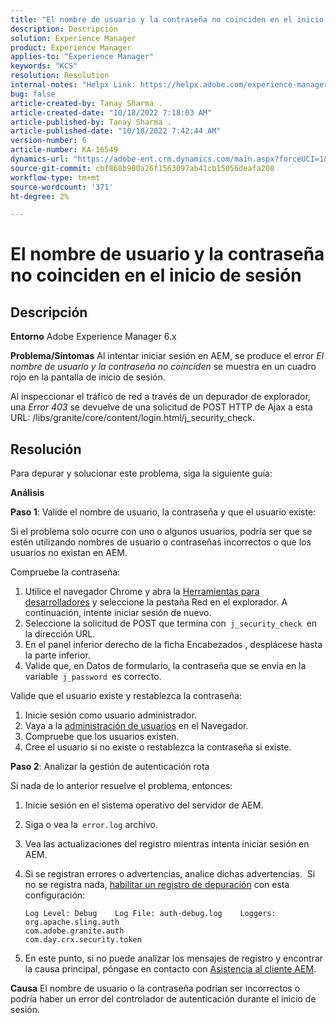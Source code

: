 ```yaml
---
title: "El nombre de usuario y la contraseña no coinciden en el inicio de sesión"
description: Descripción
solution: Experience Manager
product: Experience Manager
applies-to: "Experience Manager"
keywords: "KCS"
resolution: Resolution
internal-notes: "Helpx Link: https://helpx.adobe.com/experience-manager/kb/user-name-and-password-do-not-match-on-login.html"
bug: false
article-created-by: Tanay Sharma .
article-created-date: "10/18/2022 7:18:03 AM"
article-published-by: Tanay Sharma .
article-published-date: "10/18/2022 7:42:44 AM"
version-number: 6
article-number: KA-16549
dynamics-url: "https://adobe-ent.crm.dynamics.com/main.aspx?forceUCI=1&pagetype=entityrecord&etn=knowledgearticle&id=aa107f00-b54e-ed11-bba2-0022480868ff"
source-git-commit: cbf868b900a26f1563097ab41cb15056deafa208
workflow-type: tm+mt
source-wordcount: '371'
ht-degree: 2%

---
```


# El nombre de usuario y la contraseña no coinciden en el inicio de sesión

## Descripción

<b>Entorno</b>
Adobe Experience Manager 6.x


<b>Problema/Síntomas</b>
Al intentar iniciar sesión en AEM, se produce el error *El nombre de usuario y la contraseña no coinciden* se muestra en un cuadro rojo en la pantalla de inicio de sesión.

Al inspeccionar el tráfico de red a través de un depurador de explorador, una *Error 403* se devuelve de una solicitud de POST HTTP de Ajax a esta URL: /libs/granite/core/content/login.html/j_security_check.


## Resolución


Para depurar y solucionar este problema, siga la siguiente guía:

<b>Análisis</b>

<b>Paso 1</b>: Valide el nombre de usuario, la contraseña y que el usuario existe:

Si el problema solo ocurre con uno o algunos usuarios, podría ser que se estén utilizando nombres de usuario o contraseñas incorrectos o que los usuarios no existan en AEM.

Compruebe la contraseña:

1. Utilice el navegador Chrome y abra la [Herramientas para desarrolladores](https://developer.chrome.com/devtools) y seleccione la pestaña Red en el explorador. A continuación, intente iniciar sesión de nuevo.
2. Seleccione la solicitud de POST que termina con` j_security_check `en la dirección URL.
3. En el panel inferior derecho de la ficha Encabezados , desplácese hasta la parte inferior.
4. Valide que, en Datos de formulario, la contraseña que se envía en la variable` j_password `es correcto.


Valide que el usuario existe y restablezca la contraseña:

1. Inicie sesión como usuario administrador.
2. Vaya a la [administración de usuarios](https://docs.adobe.com/content/help/en/experience-manager-65/administering/home.html?topic=/experience-manager/6-5/sites/administering/morehelp/security.ug.js) en el Navegador.
3. Compruebe que los usuarios existen.
4. Cree el usuario si no existe o restablezca la contraseña si existe.


<b>Paso 2</b>: Analizar la gestión de autenticación rota

Si nada de lo anterior resuelve el problema, entonces:

1. Inicie sesión en el sistema operativo del servidor de AEM.
2. Siga o vea la` error.log` archivo.
3. Vea las actualizaciones del registro mientras intenta iniciar sesión en AEM.
4. Si se registran errores o advertencias, analice dichas advertencias.  Si no se registra nada, [habilitar un registro de depuración](https://docs.adobe.com/content/help/en/experience-manager-65/deploying/configuring/configure-logging.html) con esta configuración:




   ```
   Log Level: Debug    Log File: auth-debug.log    Loggers:    org.apache.sling.auth
   com.adobe.granite.auth
   com.day.crx.security.token
   ```
5. En este punto, si no puede analizar los mensajes de registro y encontrar la causa principal, póngase en contacto con [Asistencia al cliente AEM](https://experienceleague.adobe.com/?support-solution=Experience+Manager&amp;lang=es#support).



<b>Causa</b>
El nombre de usuario o la contraseña podrían ser incorrectos o podría haber un error del controlador de autenticación durante el inicio de sesión.


